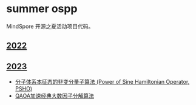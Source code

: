 # summer ospp

MindSpore 开源之夏活动项目代码。

## [2022](./2022/)

## [2023](./2023/)

- [分子体系本征态的非变分量子算法 (Power of Sine Hamiltonian Operator, PSHO)](./2349a0462/readme.ipynb)
- [QAOA加速经典大数因子分解算法](./2349a0563/2349a0563-project-report.md)

